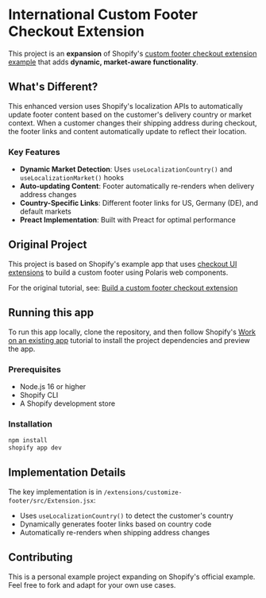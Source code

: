# International Custom Footer Checkout Extension

This project is an **expansion** of Shopify's [custom footer checkout extension example](https://github.com/Shopify/example-checkout--custom-footer--preact) that adds **dynamic, market-aware functionality**.

## What's Different?

This enhanced version uses Shopify's localization APIs to automatically update footer content based on the customer's delivery country or market context. When a customer changes their shipping address during checkout, the footer links and content automatically update to reflect their location.

### Key Features

- **Dynamic Market Detection**: Uses `useLocalizationCountry()` and `useLocalizationMarket()` hooks
- **Auto-updating Content**: Footer automatically re-renders when delivery address changes
- **Country-Specific Links**: Different footer links for US, Germany (DE), and default markets
- **Preact Implementation**: Built with Preact for optimal performance

## Original Project

This project is based on Shopify's example app that uses [checkout UI extensions](https://shopify.dev/docs/api/checkout-ui-extensions) to build a custom footer using Polaris web components.

For the original tutorial, see: [Build a custom footer checkout extension](https://shopify.dev/docs/apps/checkout/header-footer/customize-footer)

## Running this app

To run this app locally, clone the repository, and then follow Shopify's [Work on an existing app](https://shopify.dev/docs/apps/tools/cli/existing) tutorial to install the project dependencies and preview the app.

### Prerequisites

- Node.js 16 or higher
- Shopify CLI
- A Shopify development store

### Installation

```bash
npm install
shopify app dev
```

## Implementation Details

The key implementation is in `/extensions/customize-footer/src/Extension.jsx`:

- Uses `useLocalizationCountry()` to detect the customer's country
- Dynamically generates footer links based on country code
- Automatically re-renders when shipping address changes

## Contributing

This is a personal example project expanding on Shopify's official example. Feel free to fork and adapt for your own use cases.
